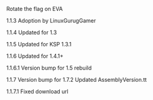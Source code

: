 Rotate the flag on EVA

1.1.3
		Adoption by LinuxGurugGamer

1.1.4
		Updated for 1.3

1.1.5
		Updated for KSP 1.3.1

1.1.6
		Updated for 1.4.1+

1.1.6.1
		Version bump for 1.5 rebuild

1.1.7
	Version bump for 1.7.2
	Updated AssemblyVersion.tt
	
1.1.7.1
	Fixed download url
